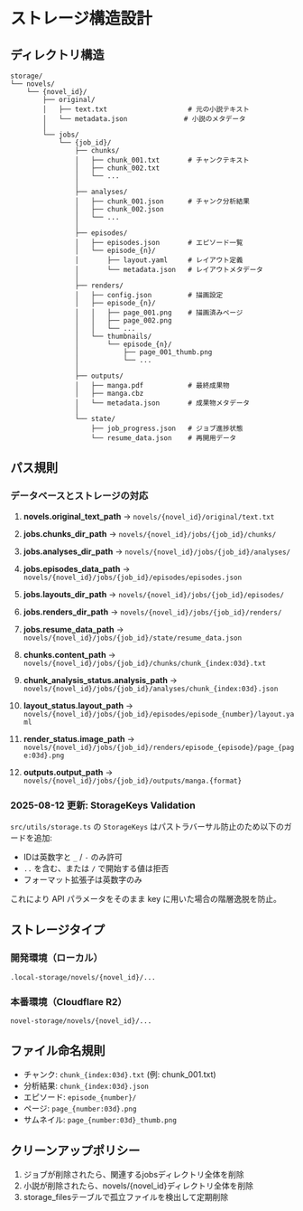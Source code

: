 # ストレージ構造設計

## ディレクトリ構造

```
storage/
└── novels/
    └── {novel_id}/
        ├── original/
        │   ├── text.txt                    # 元の小説テキスト
        │   └── metadata.json              # 小説のメタデータ
        │
        └── jobs/
            └── {job_id}/
                ├── chunks/
                │   ├── chunk_001.txt       # チャンクテキスト
                │   ├── chunk_002.txt
                │   └── ...
                │
                ├── analyses/
                │   ├── chunk_001.json      # チャンク分析結果
                │   ├── chunk_002.json
                │   └── ...
                │
                ├── episodes/
                │   ├── episodes.json       # エピソード一覧
                │   └── episode_{n}/
                │       ├── layout.yaml     # レイアウト定義
                │       └── metadata.json   # レイアウトメタデータ
                │
                ├── renders/
                │   ├── config.json         # 描画設定
                │   ├── episode_{n}/
                │   │   ├── page_001.png    # 描画済みページ
                │   │   ├── page_002.png
                │   │   └── ...
                │   └── thumbnails/
                │       └── episode_{n}/
                │           ├── page_001_thumb.png
                │           └── ...
                │
                ├── outputs/
                │   ├── manga.pdf           # 最終成果物
                │   ├── manga.cbz
                │   └── metadata.json       # 成果物メタデータ
                │
                └── state/
                    ├── job_progress.json   # ジョブ進捗状態
                    └── resume_data.json    # 再開用データ
```

## パス規則

### データベースとストレージの対応

1. **novels.original_text_path**
   → `novels/{novel_id}/original/text.txt`

2. **jobs.chunks_dir_path**
   → `novels/{novel_id}/jobs/{job_id}/chunks/`

3. **jobs.analyses_dir_path**
   → `novels/{novel_id}/jobs/{job_id}/analyses/`

4. **jobs.episodes_data_path**
   → `novels/{novel_id}/jobs/{job_id}/episodes/episodes.json`

5. **jobs.layouts_dir_path**
   → `novels/{novel_id}/jobs/{job_id}/episodes/`

6. **jobs.renders_dir_path**
   → `novels/{novel_id}/jobs/{job_id}/renders/`

7. **jobs.resume_data_path**
   → `novels/{novel_id}/jobs/{job_id}/state/resume_data.json`

8. **chunks.content_path** → `novels/{novel_id}/jobs/{job_id}/chunks/chunk_{index:03d}.txt`
9. **chunk_analysis_status.analysis_path** → `novels/{novel_id}/jobs/{job_id}/analyses/chunk_{index:03d}.json`
10. **layout_status.layout_path** → `novels/{novel_id}/jobs/{job_id}/episodes/episode_{number}/layout.yaml`
11. **render_status.image_path** → `novels/{novel_id}/jobs/{job_id}/renders/episode_{episode}/page_{page:03d}.png`
12. **outputs.output_path** → `novels/{novel_id}/jobs/{job_id}/outputs/manga.{format}`

### 2025-08-12 更新: StorageKeys Validation

`src/utils/storage.ts` の `StorageKeys` はパストラバーサル防止のため以下のガードを追加:

- IDは英数字と `_` / `-` のみ許可
- `..` を含む、または `/` で開始する値は拒否
- フォーマット拡張子は英数字のみ

これにより API パラメータをそのまま key に用いた場合の階層逸脱を防止。

## ストレージタイプ

### 開発環境（ローカル）

```
.local-storage/novels/{novel_id}/...
```

### 本番環境（Cloudflare R2）

```
novel-storage/novels/{novel_id}/...
```

## ファイル命名規則

- チャンク: `chunk_{index:03d}.txt` (例: chunk_001.txt)
- 分析結果: `chunk_{index:03d}.json`
- エピソード: `episode_{number}/`
- ページ: `page_{number:03d}.png`
- サムネイル: `page_{number:03d}_thumb.png`

## クリーンアップポリシー

1. ジョブが削除されたら、関連するjobsディレクトリ全体を削除
2. 小説が削除されたら、novels/{novel_id}ディレクトリ全体を削除
3. storage_filesテーブルで孤立ファイルを検出して定期削除
